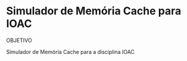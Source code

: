 Simulador de Memória Cache para IOAC
============

OBJETIVO

Simulador de Memória Cache para a disciplina IOAC

